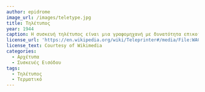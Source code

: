 ```yaml
---
author: epidrome
image_url: /images/teletype.jpg
title: Τηλέτυπος 
year: 1944 
caption: Η συσκευή τηλέτυπος είναι μια γραφομηχανή με δυνατότητα επικοινωνίας που είχε χρησιμοποιηθεί στον τηλέγραφο, οπότε η μεγάλη διαθεσιμότητα και η ωριμότητα του τηλέτυπου οδήγησε στην επιλογή του ως εύχρηστο τερματικό χρήστη για τους πρώτους μεγάλους υπολογιστές καθώς και για τους μίνιϋπολογιστές. Αν και αυτές οι συσκευές δεν χρησιμοποιούνται πλέον, μας έχουν αφήσει την συντομογραφία ΤΤΥ, η οποία εμφανίζεται στα τερματικά κειμένου στο λειτουργικό σύστημα UNIX.
license_url: 'https://en.wikipedia.org/wiki/Teleprinter#/media/File:WACsOperateTeletype.jpg' 
license_text: Courtesy of Wikimedia 
categories:
  - Αρχέτυπα 
  - Συσκευές Εισόδου
tags:
  - Τηλέτυπος 
  - Τερματικό 
---
```

